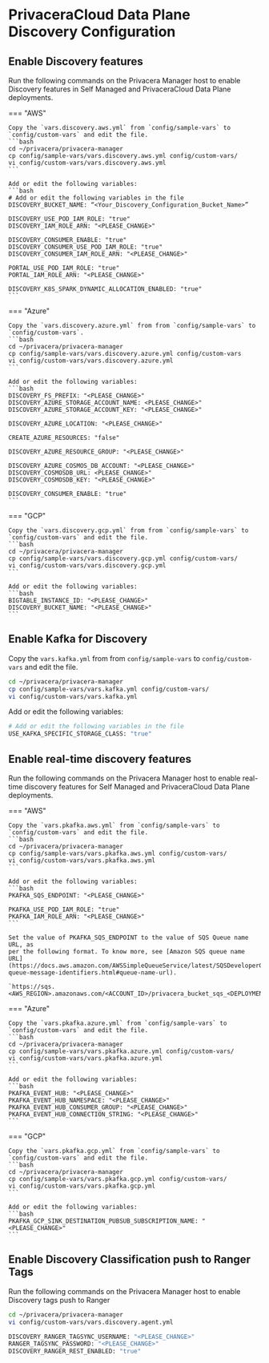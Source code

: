 # PrivaceraCloud Data Plane Discovery Configuration

## Enable Discovery features 

Run the following commands on the Privacera Manager host to enable Discovery features
in Self Managed and PrivaceraCloud Data Plane deployments.

=== "AWS"

    Copy the `vars.discovery.aws.yml` from `config/sample-vars` to `config/custom-vars` and edit the file.
    ```bash 
    cd ~/privacera/privacera-manager
    cp config/sample-vars/vars.discovery.aws.yml config/custom-vars/
    vi config/custom-vars/vars.discovery.aws.yml 
    ```
    
    Add or edit the following variables:
    ```bash 
    # Add or edit the following variables in the file
    DISCOVERY_BUCKET_NAME: “<Your_Discovery_Configuration_Bucket_Name>”
    
    DISCOVERY_USE_POD_IAM_ROLE: "true"
    DISCOVERY_IAM_ROLE_ARN: "<PLEASE_CHANGE>"
    
    DISCOVERY_CONSUMER_ENABLE: "true"
    DISCOVERY_CONSUMER_USE_POD_IAM_ROLE: "true"
    DISCOVERY_CONSUMER_IAM_ROLE_ARN: "<PLEASE_CHANGE>"
    
    PORTAL_USE_POD_IAM_ROLE: "true"
    PORTAL_IAM_ROLE_ARN: "<PLEASE_CHANGE>"
    
    DISCOVERY_K8S_SPARK_DYNAMIC_ALLOCATION_ENABLED: "true"
    ```

=== "Azure"

    Copy the `vars.discovery.azure.yml` from from `config/sample-vars` to `config/custom-vars`.
    ```bash 
    cd ~/privacera/privacera-manager  
    cp config/sample-vars/vars.discovery.azure.yml config/custom-vars
    vi config/custom-vars/vars.discovery.azure.yml
    ``` 

    Add or edit the following variables:
    ```bash 
    DISCOVERY_FS_PREFIX: "<PLEASE_CHANGE>"
    DISCOVERY_AZURE_STORAGE_ACCOUNT_NAME: <PLEASE_CHANGE>"
    DISCOVERY_AZURE_STORAGE_ACCOUNT_KEY: "<PLEASE_CHANGE>"

    DISCOVERY_AZURE_LOCATION: "<PLEASE_CHANGE>"

    CREATE_AZURE_RESOURCES: "false"

    DISCOVERY_AZURE_RESOURCE_GROUP: "<PLEASE_CHANGE>"

    DISCOVERY_AZURE_COSMOS_DB_ACCOUNT: "<PLEASE_CHANGE>"
    DISCOVERY_COSMOSDB_URL: <PLEASE_CHANGE>"
    DISCOVERY_COSMOSDB_KEY: "<PLEASE_CHANGE>"

    DISCOVERY_CONSUMER_ENABLE: "true"
    ```


=== "GCP"

    Copy the `vars.discovery.gcp.yml` from from `config/sample-vars` to `config/custom-vars` and edit the file.
    ```bash 
    cd ~/privacera/privacera-manager
    cp config/sample-vars/vars.discovery.gcp.yml config/custom-vars/
    vi config/custom-vars/vars.discovery.gcp.yml
    ```
    
    Add or edit the following variables:
    ```bash
    BIGTABLE_INSTANCE_ID: "<PLEASE_CHANGE>"
    DISCOVERY_BUCKET_NAME: "<PLEASE_CHANGE>"
    ```

## Enable Kafka for Discovery

Copy the `vars.kafka.yml` from from `config/sample-vars` to `config/custom-vars` and edit the file.

```bash 
cd ~/privacera/privacera-manager
cp config/sample-vars/vars.kafka.yml config/custom-vars/
vi config/custom-vars/vars.kafka.yml
```

Add or edit the following variables:
```bash
# Add or edit the following variables in the file
USE_KAFKA_SPECIFIC_STORAGE_CLASS: "true"
```

## Enable real-time discovery features

Run the following commands on the Privacera Manager host to enable real-time discovery features
for Self Managed and PrivaceraCloud Data Plane deployments.

=== "AWS"

    Copy the `vars.pkafka.aws.yml` from `config/sample-vars` to `config/custom-vars` and edit the file.
    ```bash
    cd ~/privacera/privacera-manager
    cp config/sample-vars/vars.pkafka.aws.yml config/custom-vars/
    vi config/custom-vars/vars.pkafka.aws.yml
    ```

    Add or edit the following variables:
    ```bash
    PKAFKA_SQS_ENDPOINT: "<PLEASE_CHANGE>"

    PKAFKA_USE_POD_IAM_ROLE: "true"
    PKAFKA_IAM_ROLE_ARN: "<PLEASE_CHANGE>"
    ```

    Set the value of PKAFKA_SQS_ENDPOINT to the value of SQS Queue name URL, as
    per the following format. To know more, see [Amazon SQS queue name
    URL](https://docs.aws.amazon.com/AWSSimpleQueueService/latest/SQSDeveloperGuide/sqs-
    queue-message-identifiers.html#queue-name-url).

    `https://sqs.<AWS_REGION>.amazonaws.com/<ACCOUNT_ID>/privacera_bucket_sqs_<DEPLOYMENT_ENV_NAME>`


=== "Azure"

    Copy the `vars.pkafka.azure.yml` from `config/sample-vars` to `config/custom-vars` and edit the file.
    ```bash
    cd ~/privacera/privacera-manager
    cp config/sample-vars/vars.pkafka.azure.yml config/custom-vars/
    vi config/custom-vars/vars.pkafka.azure.yml
    ```

    Add or edit the following variables:
    ```bash
    PKAFKA_EVENT_HUB: "<PLEASE_CHANGE>"
    PKAFKA_EVENT_HUB_NAMESPACE: "<PLEASE_CHANGE>"
    PKAFKA_EVENT_HUB_CONSUMER_GROUP: "<PLEASE_CHANGE>"
    PKAFKA_EVENT_HUB_CONNECTION_STRING: "<PLEASE_CHANGE>"
    ```

=== "GCP"

    Copy the `vars.pkafka.gcp.yml` from `config/sample-vars` to `config/custom-vars` and edit the file.
    ```bash
    cd ~/privacera/privacera-manager
    cp config/sample-vars/vars.pkafka.gcp.yml config/custom-vars/
    vi config/custom-vars/vars.pkafka.gcp.yml
    ```

    Add or edit the following variables:
    ```bash
    PKAFKA_GCP_SINK_DESTINATION_PUBSUB_SUBSCRIPTION_NAME: "<PLEASE_CHANGE>"
    ```

## Enable Discovery Classification push to Ranger Tags

Run the following commands on the Privacera Manager host to enable Discovery tags push to Ranger
    
```bash
cd ~/privacera/privacera-manager
vi config/custom-vars/vars.discovery.agent.yml
```
    
```bash
DISCOVERY_RANGER_TAGSYNC_USERNAME: "<PLEASE_CHANGE>"
RANGER_TAGSYNC_PASSWORD: "<PLEASE_CHANGE>"
DISCOVERY_RANGER_REST_ENABLED: "true"
```
